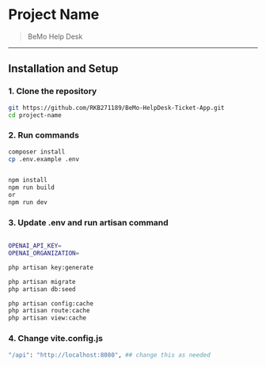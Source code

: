 # Project Name

> BeMo Help Desk

---

## Installation and Setup

### 1. Clone the repository

```bash
git https://github.com/RKB271189/BeMo-HelpDesk-Ticket-App.git
cd project-name
```

### 2. Run commands

```bash
composer install
cp .env.example .env


npm install
npm run build
or 
npm run dev
```

### 3. Update .env and run artisan command

```bash

OPENAI_API_KEY=
OPENAI_ORGANIZATION=

php artisan key:generate

php artisan migrate
php artisan db:seed

php artisan config:cache
php artisan route:cache
php artisan view:cache
```

### 4. Change vite.config.js

```bash  
"/api": "http://localhost:8080", ## change this as needed
````
